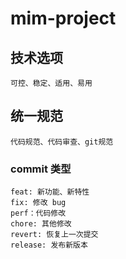 # mim-project

## 技术选项
    可控、稳定、适用、易用

## 统一规范
    代码规范、代码审查、git规范

### commit 类型
    feat: 新功能、新特性
    fix: 修改 bug
    perf：代码修改
    chore: 其他修改
    revert: 恢复上一次提交
    release: 发布新版本
